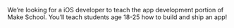 We’re looking for a iOS developer to teach the app development portion of Make School. You’ll teach students age 18-25 how to build and ship an app!
